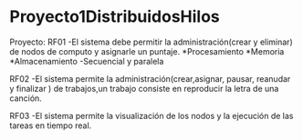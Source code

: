 Proyecto1DistribuidosHilos
==========================
Proyecto:
RF01
-El sistema debe permitir la administración(crear y eliminar) de nodos de 
computo y asignarle un puntaje.
	*Procesamiento
	*Memoria
	*Almacenamiento
	-Secuencial y paralela

RF02
-El sistema permite la administración(crear,asignar, pausar, reanudar y finalizar )
de trabajos,un trabajo consiste en reproducir la letra de una
canción.

RF03
-El sistema permite la visualización de los nodos y
la ejecución de las tareas en tiempo real.
